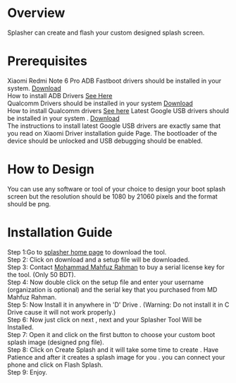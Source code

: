 # Overview
Splasher can create and flash your custom designed splash screen.
# Prerequisites
Xiaomi Redmi Note 6 Pro ADB Fastboot drivers should be installed in your system. <a href="https://xiaomidriver.com/wp-content/uploads/ADB_Driver_R13.zip">Download</a> <br>
How to install ADB Drivers <a href="https://xiaomidriver.com/install-adb-driver">See Here</a> <br>
Qualcomm Drivers should be installed in your system <a href="https://xiaomidriver.com/wp-content/uploads/Qualcomm_Driver_v1.0.zip">Download</a> <br>
How to install Qualcomm drivers <a href="https://xiaomidriver.com/install-qualcomm-driver">See here</a>
Latest Google USB drivers should be installed in your system . <a href="https://developer.android.com/studio/run/win-usb">Download</a> <br>
The instructions to install latest Google USB drivers are exactly same that you read on Xiaomi Driver installation guide Page. 
The bootloader of the device should be unlocked and USB debugging should be enabled.
# How to Design
You can use any software or tool of your choice to design your boot splash screen but the resolution should be 1080 by 21060 pixels and the format should be png. <br>

# Installation Guide
Step 1:Go to <a href="https://dexcorpsoftwareslimited.github.io/Splasher">splasher home page</a> to download the tool. <br>
Step 2: Click on download and a setup file will be downloaded. <br>
Step 3: Contact <a href="https://m.me/mahfuzrahman0712">Mohammad Mahfuz Rahman</a> to buy a serial license key for the tool. (Only 50 BDT). <br>
Step 4: Now double click on the setup file and enter your username (organization is optional) and the serial key that you purchased from MD Mahfuz Rahman. <br>
Step 5: Now Install it in anywhere in 'D' Drive . (Warning: Do not install it in C Drive cause it will not work properly.) <br>
Step 6: Now just click on next , next and your Splasher Tool Will be Installed. <br>
Step 7: Open it and click on the first button to choose your custom boot splash image (designed png file). <br>
Step 8: Click on Create Splash and it will take some time to create . Have Patience and after it creates a splash image for you . you can connect your phone and click on Flash Splash. <br>
Step 9: Enjoy.